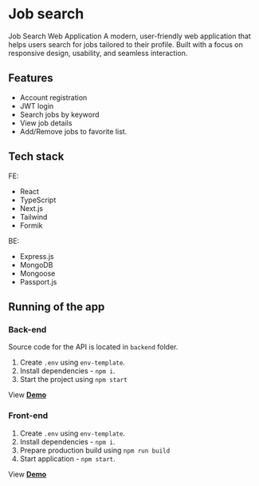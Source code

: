 # Job search

Job Search Web Application
A modern, user-friendly web application that helps users search for jobs tailored to their profile. Built with a focus on responsive design, usability, and seamless interaction.

## Features

- Account registration
- JWT login
- Search jobs by keyword
- View job details
- Add/Remove jobs to favorite list.

## Tech stack

FE:

- React
- TypeScript
- Next.js
- Tailwind
- Formik

BE:

- Express.js
- MongoDB
- Mongoose
- Passport.js

## Running of the app

### Back-end

Source code for the API is located in `backend` folder.

1. Create `.env` using `env-template`.
2. Install dependencies - `npm i`.
3. Start the project using `npm start`

View [**Demo**](https://job-search-api-4gyq.onrender.com)

### Front-end

1. Create `.env` using `env-template`.
2. Install dependencies - `npm i`.
3. Prepare production build using `npm run build`
4. Start application - `npm start`.

View [**Demo**](https://job-search-app-ruddy-six.vercel.app/jobs)
